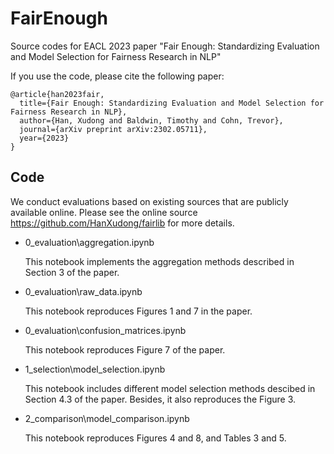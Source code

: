 # FairEnough
Source codes for EACL 2023 paper "Fair Enough: Standardizing Evaluation and Model Selection for Fairness Research in NLP"

If you use the code, please cite the following paper:

```
@article{han2023fair,
  title={Fair Enough: Standardizing Evaluation and Model Selection for Fairness Research in NLP},
  author={Han, Xudong and Baldwin, Timothy and Cohn, Trevor},
  journal={arXiv preprint arXiv:2302.05711},
  year={2023}
}
```

## Code
We conduct evaluations based on existing sources that are publicly available online. Please see the online source https://github.com/HanXudong/fairlib for more details.

- 0_evaluation\aggregation.ipynb

  This notebook implements the aggregation methods described in Section 3 of the paper.

- 0_evaluation\raw_data.ipynb

  This notebook reproduces Figures 1 and 7 in the paper. 

- 0_evaluation\confusion_matrices.ipynb

  This notebook reproduces Figure 7 of the paper. 

- 1_selection\model_selection.ipynb

  This notebook includes different model selection methods descibed in Section 4.3 of the paper. Besides, it also reproduces the Figure 3.

- 2_comparison\model_comparison.ipynb

  This notebook reproduces Figures 4 and 8, and Tables 3 and 5.